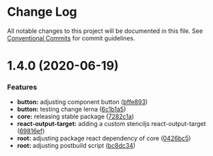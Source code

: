 # Change Log

All notable changes to this project will be documented in this file.
See [Conventional Commits](https://conventionalcommits.org) for commit guidelines.

# 1.4.0 (2020-06-19)


### Features

* **button:** adjusting component button ([bffe893](https://github.com/victormath12/lego-ds/commit/bffe8935ce52f0bd64f0d00137d59019cf26b0b6))
* **button:** testing change lerna ([6c1b1a5](https://github.com/victormath12/lego-ds/commit/6c1b1a5dcefdb30c055f277637faf7b0f32c4c08))
* **core:** releasing stable package ([7282c1a](https://github.com/victormath12/lego-ds/commit/7282c1a4065cfa67f762db85319ed945e6901304))
* **react-output-target:** adding a custom stenciljs react-output-target ([69816ef](https://github.com/victormath12/lego-ds/commit/69816efab5508c4049fd33bf52685be61e8b5710))
* **root:** adjusting package react dependency of core ([0426bc5](https://github.com/victormath12/lego-ds/commit/0426bc59719a6d3f1960de082dd96ecbef362d3e))
* **root:** adjusting postbuild script ([bc8dc34](https://github.com/victormath12/lego-ds/commit/bc8dc3434ab219eb7d5aef0f2ad7992be544a8be))
